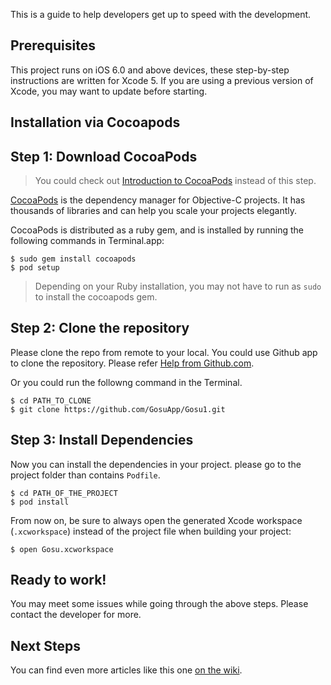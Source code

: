 
This is a guide to help developers get up to speed with the development.

Prerequisites
--------------------

This project runs on iOS 6.0 and above devices, these step-by-step instructions are written for Xcode 5. If you are using a previous version of Xcode, you may want to update before starting.

Installation via Cocoapods
--------------------

Step 1: Download CocoaPods
---------------

> You could check out [Introduction to CocoaPods](http://www.raywenderlich.com/12139/introduction-to-cocoapods) instead of this step.

[CocoaPods](http://cocoapods.org) is the dependency manager for Objective-C projects. It has thousands of libraries and can help you scale your projects elegantly.

CocoaPods is distributed as a ruby gem, and is installed by running the following commands in Terminal.app:

    $ sudo gem install cocoapods
    $ pod setup

> Depending on your Ruby installation, you may not have to run as `sudo` to install the cocoapods gem.

Step 2: Clone the repository
---------------

Please clone the repo from remote to your local. You could use Github app to clone the repository. Please refer [Help from Github.com](https://help.github.com/articles/working-with-repositories#cloning).

Or you could run the followng command in the Terminal.

    $ cd PATH_TO_CLONE
    $ git clone https://github.com/GosuApp/Gosu1.git

Step 3: Install Dependencies
---------------

Now you can install the dependencies in your project. please go to the project folder than contains `Podfile`.

	$ cd PATH_OF_THE_PROJECT
    $ pod install

From now on, be sure to always open the generated Xcode workspace (`.xcworkspace`) instead of the project file when building your project:

    $ open Gosu.xcworkspace

Ready to work!
--------------------

You may meet some issues while going through the above steps. Please contact the developer for more.


Next Steps
---------------

You can find even more articles like this one [on the wiki](https://github.com/GosuApp/wiki).
